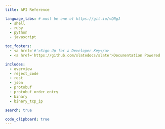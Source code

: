```yaml
---
title: API Reference

language_tabs: # must be one of https://git.io/vQNgJ
  - shell
  - ruby
  - python
  - javascript

toc_footers:
  - <a href='#'>Sign Up for a Developer Key</a>
  - <a href='https://github.com/slatedocs/slate'>Documentation Powered by Slate</a>

includes:
  - overview
  - reject_code
  - rest
  - json
  - protobuf
  - protobuf_order_entry
  - binary
  - binary_tcp_ip

search: true

code_clipboard: true
---
```

